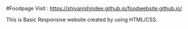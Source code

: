 #Foodpage
Visit : https://shivanishindee.github.io/foodwebsite.github.io/

This is Basic Responsive website created by using HTML/CSS.
